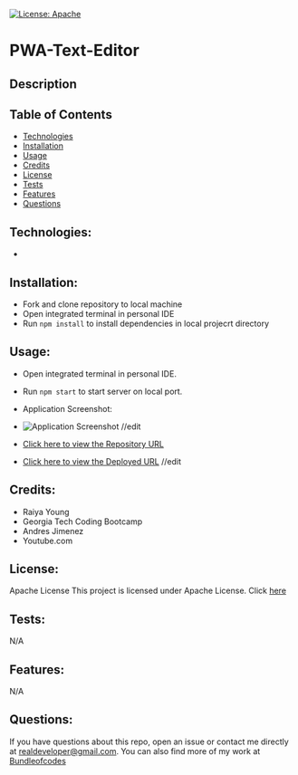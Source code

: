 [![License: Apache](https://img.shields.io/badge/license-Apache-blue.svg)](https://opensource.org/licenses/Apache)

# PWA-Text-Editor

## Description


## Table of Contents

- [Technologies](#technologies)
- [Installation](#installation)
- [Usage](#usage)
- [Credits](credits)
- [License](#license)
- [Tests](#tests)
- [Features](#features)
- [Questions](#questions)

## Technologies:
-

## Installation:
- Fork and clone repository to local machine
- Open integrated terminal in personal IDE
- Run `npm install` to install dependencies in local projecrt directory

## Usage:

- Open integrated terminal in personal IDE.
- Run `npm start` to start server on local port.

- Application Screenshot:

- ![Application Screenshot](/images/BSE-Screenshot1.jpeg) //edit



- [Click here to view the Repository URL](https://github.com/bundleofcodes/PWA-Text-Editor)
- [Click here to view the Deployed URL](https://young-lowlands-44571-b7a8f7d70044.herokuapp.com/) //edit

## Credits:

- Raiya Young
- Georgia Tech Coding Bootcamp
- Andres Jimenez
- Youtube.com

## License:

Apache License
This project is licensed under Apache License. Click [here](https://github.com/bundleofcodes/PWA-Text-Editor/blob/main/LICENSE)

## Tests:
N/A

## Features:
N/A
 
## Questions:

If you have questions about this repo, open an issue or contact me directly at realdeveloper@gmail.com. You can also find more of my work at [Bundleofcodes](https://github.com/bundleofcodes)